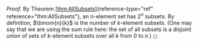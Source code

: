 *Proof.* By Theorem
[\[thm:AllSubsets\]](#thm:AllSubsets){reference-type="ref"
reference="thm:AllSubsets"}, an $n$-element set has $2^n$ subsets. By
definition, $\binom{n}{k}$ is the number of $k$-element subsets. (One
may say that we are using the sum rule here: the set of all subsets is a
disjoint union of sets of $k$-element subsets over all $k$ from $0$ to
$n$.) ◻

